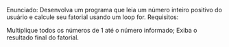 Enunciado:
Desenvolva um programa que leia um número inteiro positivo do usuário e calcule seu fatorial usando um loop for.
Requisitos:

Multiplique todos os números de 1 até o número informado;
Exiba o resultado final do fatorial.